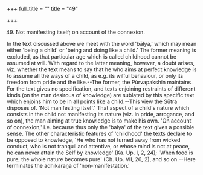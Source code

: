 +++
full_title = ""
title = "49"

+++


49. Not manifesting itself; on account of the connexion.

In the text discussed above we meet with the word 'bālya,' which may mean either 'being a child' or 'being and doing like a child.' The former meaning is excluded, as that particular age which is called childhood cannot be assumed at will. With regard to the latter meaning, however, a doubt arises, viz. whether the text means to say that he who aims at perfect knowledge is to assume all the ways of a child, as e.g. its wilful behaviour, or only its freedom from pride and the like.--The former, the Pūrvapakshin maintains. For the text gives no specification, and texts enjoining restraints of different kinds (on the man desirous of knowledge) are sublated by this specific text which enjoins him to be in all points like a child.--This view the Sūtra disposes of. 'Not manifesting itself.' That aspect of a child's nature which consists in the child not manifesting its nature (viz. in pride, arrogance, and so on), the man aiming at true knowledge is to make his own. 'On account of connexion,' i.e. because thus only the 'balya' of the text gives a possible sense. The other characteristic features of 'childhood' the texts declare to be opposed to knowledge, 'He who has not turned away from wicked conduct, who is not tranquil and attentive, or whose mind is not at peace, he can never attain the Self by knowledge' (Ka. Up. I, 2, 24); 'When food is pure, the whole nature becomes pure' (Cḥ. Up. VII, 26, 2), and so on.--Here terminates the adhikaraṇa of 'non-manifestation.'

